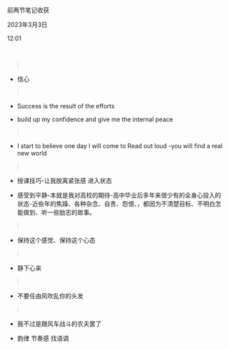 前两节笔记收获

2023年3月3日

12:01

 

>  

-   信心

>  

-   Success is the result of the efforts

-   build up my confidence and give me the internal peace

>  

-   I start to believe one day I will come to Read out loud -you will find a real new world

>  

-   授课技巧-让我脱离紧张感 进入状态

-   感受到平静-本就是我对高校的期待-高中毕业后多年来很少有的全身心投入的状态-近些年的焦躁、各种杂念、自责、怨恨、，都因为不清楚目标、不明白怎能做到、听一些励志的故事。

>  

-   保持这个感觉、保持这个心态

>  

-   静下心来

>  

-   不要任由风吹乱你的头发

>  

-   我不过是跟风车战斗的农夫罢了

-   韵律 节奏感 找语调
